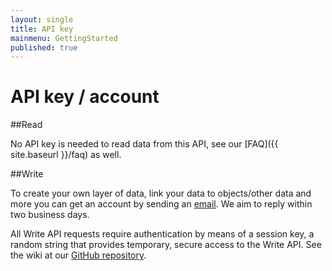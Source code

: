 ```yaml
---
layout: single
title: API key
mainmenu: GettingStarted
published: true
---
```



# API key / account

##Read

No API key is needed to read data from this API, see our [FAQ]({{ site.baseurl }}/faq) as well. 
 
##Write

To create your own layer of data, link your data to objects/other data and more you can get an account by sending an [email](mailto:citysdk@waag.org). We aim to reply within two business days.

All Write API requests require authentication by means of a session key, a random string that provides temporary, secure access to the Write API. See the wiki at our [GitHub repository](https://github.com/waagsociety/citysdk-ld]).